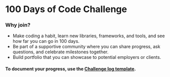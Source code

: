 # 100 Days of Code Challenge

### Why join?
- Make coding a habit, learn new libraries, frameworks, and tools, and see how far you can go in 100 days.
- Be part of a supportive community where you can share progress, ask questions, and celebrate milestones together.
- Build portfolio that you can showcase to potential employers or clients.

#### To document your progress, use the [Challenge log template](https://github.com/PyLadiesSoFlo/100daysofcode/blob/main/log-template.md).
